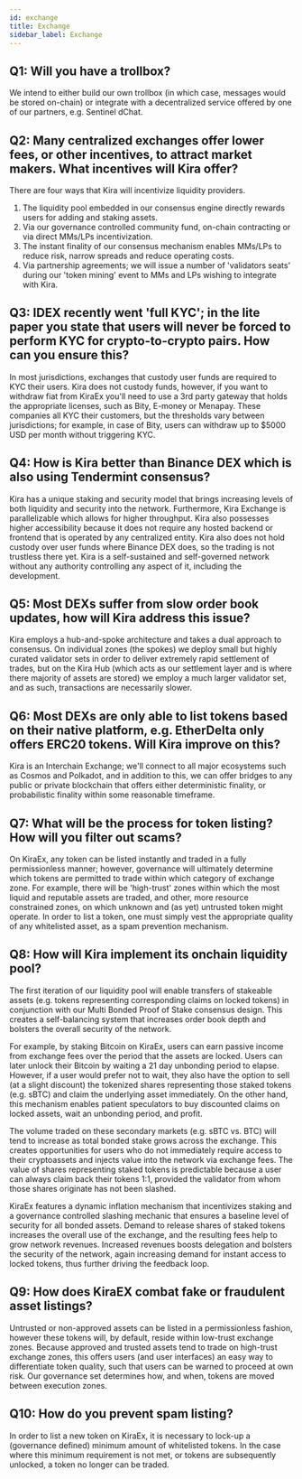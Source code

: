 ```yaml
---
id: exchange
title: Exchange
sidebar_label: Exchange
---
```


## Q1: Will you have a trollbox?

We intend to either build our own trollbox (in which case, messages would be stored on-chain) or integrate with a 
decentralized service offered by one of our partners, e.g. Sentinel dChat.

## Q2: Many centralized exchanges offer lower fees, or other incentives, to attract market makers. What incentives will Kira offer?

There are four ways that Kira will incentivize liquidity providers.

1. The liquidity pool embedded in our consensus engine directly rewards users for adding and staking assets.
2. Via our governance controlled community fund, on-chain contracting or via direct MMs/LPs incentivization.
3. The instant finality of our consensus mechanism enables MMs/LPs to reduce risk, narrow spreads and reduce operating costs.
4. Via partnership agreements; we will issue a number of 'validators seats' during our 'token mining' event to MMs and LPs wishing to integrate with Kira.

## Q3: IDEX recently went 'full KYC'; in the lite paper you state that users will never be forced to perform KYC for crypto-to-crypto pairs. How can you ensure this?

In most jurisdictions, exchanges that custody user funds are required to KYC their users. 
Kira does not custody funds, however, if you want to withdraw fiat from KiraEx you'll need 
to use a 3rd party gateway that holds the appropriate licenses, such as Bity, E-money or Menapay. 
These companies all KYC their customers, but the thresholds vary between jurisdictions; for 
example, in case of Bity, users can withdraw up to $5000 USD per month without triggering KYC.

## Q4: How is Kira better than Binance DEX which is also using Tendermint consensus?

Kira has a unique staking and security model that brings increasing levels of both liquidity and 
security into the network. Furthermore, Kira Exchange is parallelizable which allows for higher
throughput. Kira also possesses higher accessibility because it does not require any hosted
backend or frontend that is operated by any centralized entity. Kira also does not hold custody
over user funds where Binance DEX does, so the trading is not trustless there yet. Kira is a 
self-sustained and self-governed network without any authority controlling any aspect of it, 
including the development.

## Q5: Most DEXs suffer from slow order book updates, how will Kira address this issue?

Kira employs a hub-and-spoke architecture and takes a dual approach to consensus. On 
individual zones (the spokes) we deploy small but highly curated validator sets in order to deliver 
extremely rapid settlement of trades, but on the Kira Hub (which acts as our settlement layer and is 
where there majority of assets are stored) we employ a much larger validator set, and as such,
transactions are necessarily slower.

## Q6: Most DEXs are only able to list tokens based on their native platform, e.g. EtherDelta only offers ERC20 tokens. Will Kira improve on this?

Kira is an Interchain Exchange; we'll connect to all major ecosystems such as Cosmos and 
Polkadot, and in addition to this, we can offer bridges to any public or private blockchain 
that offers either deterministic finality, or probabilistic finality within some reasonable 
timeframe.

## Q7: What will be the process for token listing? How will you filter out scams?

On KiraEx, any token can be listed instantly and traded in a fully permissionless manner; however, governance 
will ultimately determine which tokens are permitted to trade within which category of exchange zone. For 
example, there will be 'high-trust' zones within which the most liquid and reputable assets are traded, 
and other, more resource constrained zones, on which unknown and (as yet) untrusted token might operate. 
In order to list a token, one must simply vest the appropriate quality of any whitelisted asset, as a 
spam prevention mechanism.

## Q8: How will Kira implement its onchain liquidity pool?

The first iteration of our liquidity pool will enable transfers of stakeable assets (e.g. tokens 
representing corresponding claims on locked tokens) in conjunction with our Multi Bonded
Proof of Stake consensus design. This creates a self-balancing system that increases 
order book depth and bolsters the overall security of the network.

For example, by staking Bitcoin on KiraEx, users can earn passive income from exchange fees
over the period that the assets are locked. Users can later unlock their Bitcoin by waiting a 21 day 
unbonding period to elapse. However, if a user would prefer not to wait, they also have the option 
to sell (at a slight discount) the tokenized shares representing those staked tokens (e.g. sBTC) 
and claim the underlying asset immediately. On the other hand, this mechanism enables patient 
speculators to buy discounted claims on locked assets, wait an unbonding period, and profit. 

The volume traded on these secondary markets (e.g. sBTC vs. BTC) will tend to increase as total bonded 
stake grows across the exchange. This creates opportunities for users who do not immediately require 
access to their cryptoassets and injects value into the network via exchange fees. The value of shares 
representing staked tokens is predictable because a user can always claim back their tokens 
1:1, provided the validator from whom those shares originate has not been slashed. 

KiraEx features a dynamic inflation mechanism that incentivizes staking and a governance controlled slashing 
mechanic that ensures a baseline level of security for all bonded assets. Demand to release shares of staked tokens 
increases the overall use of the exchange, and the resulting fees help to grow network revenues. Increased revenues 
boosts delegation and bolsters the security of the network, again increasing demand for instant access to locked tokens, 
thus further driving the feedback loop.

## Q9: How does KiraEX combat fake or fraudulent asset listings?

Untrusted or non-approved assets can be listed in a permissionless fashion, however these 
tokens will, by default, reside within low-trust exchange zones. Because approved and trusted 
assets tend to trade on high-trust exchange zones, this offers users (and user interfaces) an easy 
way to differentiate token quality, such that users can be warned to proceed at own risk. Our governance set 
determines how, and when, tokens are moved between execution zones.

## Q10: How do you prevent spam listing?

In order to list a new token on KiraEx, it is necessary to lock-up a (governance defined) minimum 
amount of whitelisted tokens. In the case where this minimum requirement is not met, or tokens are
subsequently unlocked, a token no longer can be traded.